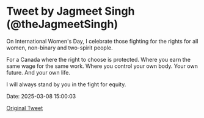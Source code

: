 # Tweet by Jagmeet Singh (@theJagmeetSingh)

On International Women's Day, I celebrate those fighting for the rights for all women, non-binary and two-spirit people.

For a Canada where the right to choose is protected.
Where you earn the same wage for the same work.
Where you control your own body.
Your own future.
And your own life.

I will always stand by you in the fight for equity.

Date: 2025-03-08 15:00:03

[Original Tweet](https://x.com/theJagmeetSingh/status/1898388250798031049)
